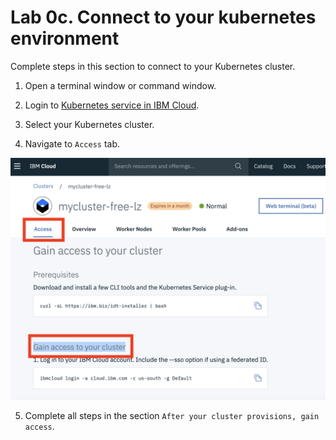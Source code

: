 # Lab 0c. Connect to your kubernetes environment

Complete steps in this section to connect to your Kubernetes cluster.

1. Open a terminal window or command window.

2. Login to [Kubernetes service in IBM Cloud](https://cloud.ibm.com/kubernetes/clusters).

3. Select your Kubernetes cluster.

4. Navigate to `Access` tab.

![access-cluster](../images/access-cluster.png)

5. Complete all steps in the section `After your cluster provisions, gain access`.



